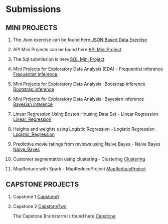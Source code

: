 # Submissions

## MINI PROJECTS

1. The Json exercise can be found here [JSON Based Data Exercise](Json_ex/Json_exer.ipynb)

2. API Mini Projects can be found here [API Mini Project](/api_sol.ipynb)

3. The Sql submission is here [SQL Mini Project](/Sql_hw)

4. Mini Projects for Exploratory Data Analysis (EDA) - 
        Frequentist inference [Frequentist inference](Frequentist_statistics), 

5. Mini Projects for Exploratory Data Analysis -Bootstrap inference [Bootstrap inference](Bootstrap)

6. Mini Projects for Exploratory Data Analysis -Bayesian inference [Bayesian inference](Stat_methods/Bayesian_inference.ipynb)
      
7. Linear Regression Using Boston Housing Data Set - Linear Regression [Linear_Regression](Linear_Regression)

8. Heights and weights using Logistic Regression - Logistic Regression [Logistic_Regression](Logistic_Regression)

9. Predictive movie ratings from reviews using Naive Bayes - Naive Bayes [Naive_Bayes](Naive_Bayes)

10. Customer segmentation using clustering - Clustering [Clustering](Clustering)

11. MapReduce with Spark - MapReduceProject [MapReduceProject](MapReduceProject)

## CAPSTONE PROJECTS

1. Capstone 1  [Capstone1](Capstone1)

2. Capstone 2  [CapstoneTwo](CapstoneTwo)

   The Capstone Brainstorm is found here [Capstone](/Capstone)
